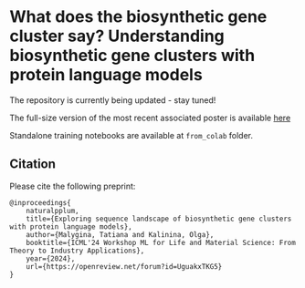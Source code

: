 # What does the biosynthetic gene cluster say? Understanding biosynthetic gene clusters with protein language models

The repository is currently being updated - stay tuned!

The full-size version of the most recent associated poster is available [here](https://github.com/kalininalab/NaturalPPLuM/blob/main/poster/ICML2024.png)

Standalone training notebooks are available at `from_colab` folder.

## Citation

Please cite the following preprint:

```
@inproceedings{
    naturalpplum,
    title={Exploring sequence landscape of biosynthetic gene clusters with protein language models},
    author={Malygina, Tatiana and Kalinina, Olga},
    booktitle={ICML'24 Workshop ML for Life and Material Science: From Theory to Industry Applications},
    year={2024},
    url={https://openreview.net/forum?id=UguakxTKG5}
}
```